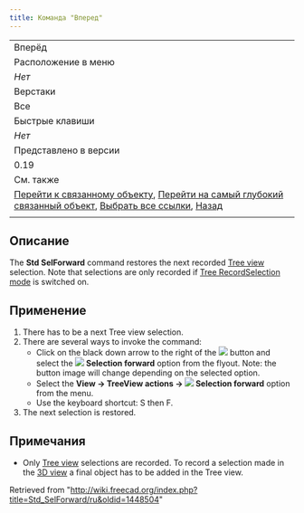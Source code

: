 ```yaml
---
title: Команда "Вперед"
---
```

|  |
| --- |
| Вперёд |
| Расположение в меню |
| *Нет* |
| Верстаки |
| Все |
| Быстрые клавиши |
| *Нет* |
| Представлено в версии |
| 0.19 |
| См. также |
| [Перейти к связанному объекту](/Std_LinkSelectLinked/ru "Std LinkSelectLinked/ru"), [Перейти на самый глубокий связанный объект](/Std_LinkSelectLinkedFinal/ru "Std LinkSelectLinkedFinal/ru"), [Выбрать все ссылки](/Std_LinkSelectAllLinks/ru "Std LinkSelectAllLinks/ru"), [Назад](/Std_SelBack/ru "Std SelBack/ru") |
|  |

## Описание

The **Std SelForward** command restores the next recorded [Tree view](/Tree_view "Tree view") selection. Note that selections are only recorded if [Tree RecordSelection mode](/Std_TreeRecordSelection "Std TreeRecordSelection") is switched on.

## Применение

1. There has to be a next Tree view selection.
2. There are several ways to invoke the command:
   * Click on the black down arrow to the right of the ![](/images/Std_TreeSyncView.svg) button and select the **![](/images/Std_SelForward.svg) Selection forward** option from the flyout. Note: the button image will change depending on the selected option.
   * Select the **View → TreeView actions → ![](/images/Std_SelForward.svg) Selection forward** option from the menu.
   * Use the keyboard shortcut: S then F.
3. The next selection is restored.

## Примечания

* Only [Tree view](/Tree_view "Tree view") selections are recorded. To record a selection made in the [3D view](/3D_view "3D view") a final object has to be added in the Tree view.

Retrieved from "<http://wiki.freecad.org/index.php?title=Std_SelForward/ru&oldid=1448504>"